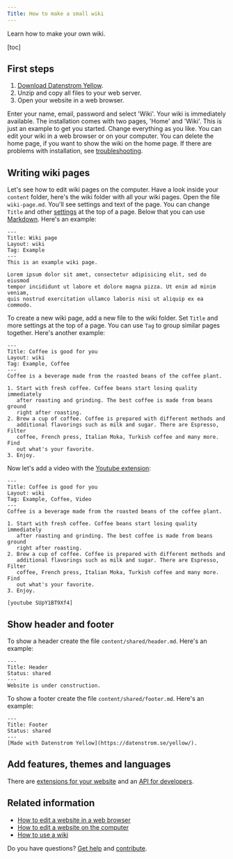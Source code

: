 ```yaml
---
Title: How to make a small wiki
---
```

Learn how to make your own wiki.

[toc]

## First steps

1. [Download Datenstrom Yellow](https://github.com/datenstrom/yellow/archive/master.zip).
2. Unzip and copy all files to your web server.
3. Open your website in a web browser.

Enter your name, email, password and select 'Wiki'. Your wiki is immediately available. The installation comes with two pages, 'Home' and 'Wiki'. This is just an example to get you started. Change everything as you like. You can edit your wiki in a web browser or on your computer.  You can delete the home page, if you want to show the wiki on the home page. If there are problems with installation, see [troubleshooting](troubleshooting).

## Writing wiki pages

Let's see how to edit wiki pages on the computer. Have a look inside your `content` folder, here's  the wiki folder with all your wiki pages. Open the file `wiki-page.md`. You'll see settings and text of the page. You can change `Title` and other [settings](markdown-cheat-sheet#settings) at the top of a page. Below that you can use [Markdown](markdown-cheat-sheet). Here's an example:

```
---
Title: Wiki page
Layout: wiki
Tag: Example
---
This is an example wiki page. 

Lorem ipsum dolor sit amet, consectetur adipisicing elit, sed do eiusmod 
tempor incididunt ut labore et dolore magna pizza. Ut enim ad minim veniam, 
quis nostrud exercitation ullamco laboris nisi ut aliquip ex ea commodo. 
```

To create a new wiki page, add a new file to the wiki folder. Set `Title` and more settings at the top of a page. You can use `Tag` to group similar pages together. Here's another example:

```
---
Title: Coffee is good for you
Layout: wiki
Tag: Example, Coffee
---
Coffee is a beverage made from the roasted beans of the coffee plant.

1. Start with fresh coffee. Coffee beans start losing quality immediately 
   after roasting and grinding. The best coffee is made from beans ground 
   right after roasting. 
2. Brew a cup of coffee. Coffee is prepared with different methods and 
   additional flavorings such as milk and sugar. There are Espresso, Filter 
   coffee, French press, Italian Moka, Turkish coffee and many more. Find 
   out what's your favorite.
3. Enjoy.
```

Now let's add a video with the [Youtube extension](https://github.com/datenstrom/yellow-extensions/tree/master/source/youtube):

```
---
Title: Coffee is good for you
Layout: wiki
Tag: Example, Coffee, Video
---
Coffee is a beverage made from the roasted beans of the coffee plant.

1. Start with fresh coffee. Coffee beans start losing quality immediately 
   after roasting and grinding. The best coffee is made from beans ground 
   right after roasting. 
2. Brew a cup of coffee. Coffee is prepared with different methods and 
   additional flavorings such as milk and sugar. There are Espresso, Filter 
   coffee, French press, Italian Moka, Turkish coffee and many more. Find 
   out what's your favorite.
3. Enjoy.

[youtube SUpY1BT9Xf4]
```

## Show header and footer

To show a header create the file `content/shared/header.md`. Here's an example:

```
---
Title: Header
Status: shared
---
Website is under construction.
```

To show a footer create the file `content/shared/footer.md`. Here's an example:

```
---
Title: Footer
Status: shared
---
[Made with Datenstrom Yellow](https://datenstrom.se/yellow/).
```

## Add features, themes and languages

There are [extensions for your website](https://github.com/datenstrom/yellow-extensions) and an [API for developers](api-for-developers).

## Related information

* [How to edit a website in a web browser](https://github.com/datenstrom/yellow-extensions/tree/master/source/edit)
* [How to edit a website on the computer](https://github.com/datenstrom/yellow-extensions/tree/master/source/core)
* [How to use a wiki](https://github.com/datenstrom/yellow-extensions/tree/master/source/wiki)

Do you have questions? [Get help](.) and [contribute](contributing-guidelines).
